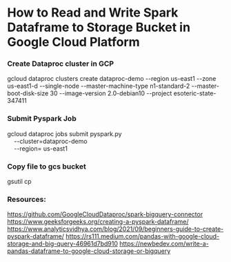 # How to Read and Write Spark Dataframe to Storage Bucket in Google Cloud Platform


### Create Dataproc cluster in GCP

gcloud dataproc clusters create dataproc-demo --region us-east1 --zone us-east1-d --single-node --master-machine-type n1-standard-2 --master-boot-disk-size 30 --image-version 2.0-debian10 --project esoteric-state-347411


### Submit Pyspark Job

gcloud dataproc jobs submit pyspark.py \
    --cluster=dataproc-demo \
    --region= us-east1

### Copy file to gcs bucket

gsutil cp <local-filename>  <gcs-bucket-folder>

### Resources:

https://github.com/GoogleCloudDataproc/spark-bigquery-connector
https://www.geeksforgeeks.org/creating-a-pyspark-dataframe/
https://www.analyticsvidhya.com/blog/2021/09/beginners-guide-to-create-pyspark-dataframe/
https://rs111.medium.com/pandas-with-google-cloud-storage-and-big-query-46961d7bd910
https://newbedev.com/write-a-pandas-dataframe-to-google-cloud-storage-or-bigquery
